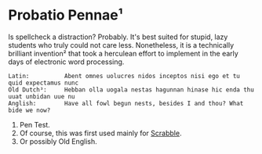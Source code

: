# Probatio Pennae¹

Is spellcheck a distraction? Probably. It's best suited for stupid, lazy students who truly could not care less. Nonetheless, it is a technically brilliant invention² that took a herculean effort to implement in the early days of electronic word processing. 
```
Latin:          Abent omnes uolucres nidos inceptos nisi ego et tu quid expectamus nunc
Old Dutch³:     Hebban olla uogala nestas hagunnan hinase hic enda thu uuat unbidan uue nu
Anglish:        Have all fowl begun nests, besides I and thou? What bide we now?
```

1. Pen Test.
2. Of course, this was first used mainly for [Scrabble](http://wiki.cs.pdx.edu/cs542-spring2011/papers/appel-scrabble.pdf).
3. Or possibly Old English.


